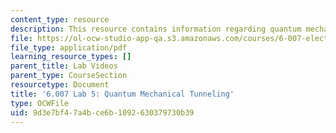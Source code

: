 ```yaml
---
content_type: resource
description: This resource contains information regarding quantum mechanical tunneling.
file: https://ol-ocw-studio-app-qa.s3.amazonaws.com/courses/6-007-electromagnetic-energy-from-motors-to-lasers-spring-2011/9d3e7bf47a4bce6b1092630379730b39_MIT6_007S11_lab5.pdf
file_type: application/pdf
learning_resource_types: []
parent_title: Lab Videos
parent_type: CourseSection
resourcetype: Document
title: '6.007 Lab 5: Quantum Mechanical Tunneling'
type: OCWFile
uid: 9d3e7bf4-7a4b-ce6b-1092-630379730b39
---
```

